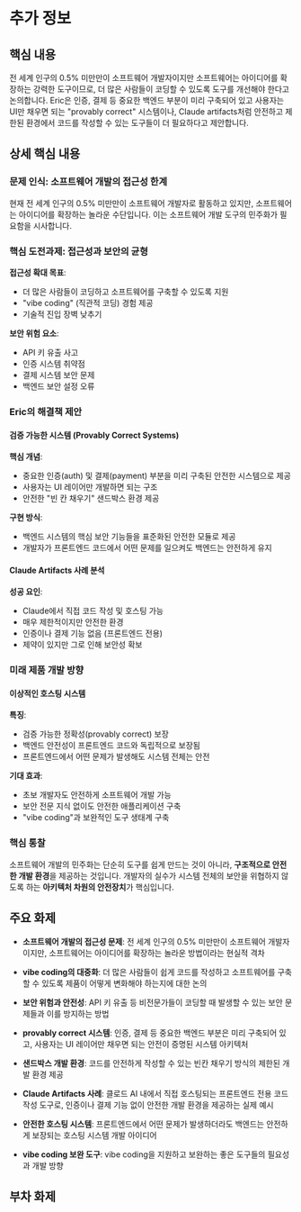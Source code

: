 # 추가 정보

## 핵심 내용
전 세계 인구의 0.5% 미만만이 소프트웨어 개발자이지만 소프트웨어는 아이디어를 확장하는 강력한 도구이므로, 더 많은 사람들이 코딩할 수 있도록 도구를 개선해야 한다고 논의합니다. Eric은 인증, 결제 등 중요한 백엔드 부분이 미리 구축되어 있고 사용자는 UI만 채우면 되는 "provably correct" 시스템이나, Claude artifacts처럼 안전하고 제한된 환경에서 코드를 작성할 수 있는 도구들이 더 필요하다고 제안합니다.

## 상세 핵심 내용
### 문제 인식: 소프트웨어 개발의 접근성 한계

현재 전 세계 인구의 0.5% 미만만이 소프트웨어 개발자로 활동하고 있지만, 소프트웨어는 아이디어를 확장하는 놀라운 수단입니다. 이는 소프트웨어 개발 도구의 민주화가 필요함을 시사합니다.

### 핵심 도전과제: 접근성과 보안의 균형

**접근성 확대 목표**:
- 더 많은 사람들이 코딩하고 소프트웨어를 구축할 수 있도록 지원
- "vibe coding" (직관적 코딩) 경험 제공
- 기술적 진입 장벽 낮추기

**보안 위험 요소**:
- API 키 유출 사고
- 인증 시스템 취약점
- 결제 시스템 보안 문제
- 백엔드 보안 설정 오류

### Eric의 해결책 제안

#### 검증 가능한 시스템 (Provably Correct Systems)

**핵심 개념**:
- 중요한 인증(auth) 및 결제(payment) 부분을 미리 구축된 안전한 시스템으로 제공
- 사용자는 UI 레이어만 개발하면 되는 구조
- 안전한 "빈 칸 채우기" 샌드박스 환경 제공

**구현 방식**:
- 백엔드 시스템의 핵심 보안 기능들을 표준화된 안전한 모듈로 제공
- 개발자가 프론트엔드 코드에서 어떤 문제를 일으켜도 백엔드는 안전하게 유지

#### Claude Artifacts 사례 분석

**성공 요인**:
- Claude에서 직접 코드 작성 및 호스팅 가능
- 매우 제한적이지만 안전한 환경
- 인증이나 결제 기능 없음 (프론트엔드 전용)
- 제약이 있지만 그로 인해 보안성 확보

### 미래 제품 개발 방향

#### 이상적인 호스팅 시스템

**특징**:
- 검증 가능한 정확성(provably correct) 보장
- 백엔드 안전성이 프론트엔드 코드와 독립적으로 보장됨
- 프론트엔드에서 어떤 문제가 발생해도 시스템 전체는 안전

**기대 효과**:
- 초보 개발자도 안전하게 소프트웨어 개발 가능
- 보안 전문 지식 없이도 안전한 애플리케이션 구축
- "vibe coding"과 보완적인 도구 생태계 구축

### 핵심 통찰

소프트웨어 개발의 민주화는 단순히 도구를 쉽게 만드는 것이 아니라, **구조적으로 안전한 개발 환경**을 제공하는 것입니다. 개발자의 실수가 시스템 전체의 보안을 위협하지 않도록 하는 **아키텍처 차원의 안전장치**가 핵심입니다.

## 주요 화제
- **소프트웨어 개발의 접근성 문제**: 전 세계 인구의 0.5% 미만만이 소프트웨어 개발자이지만, 소프트웨어는 아이디어를 확장하는 놀라운 방법이라는 현실적 격차

- **vibe coding의 대중화**: 더 많은 사람들이 쉽게 코드를 작성하고 소프트웨어를 구축할 수 있도록 제품이 어떻게 변화해야 하는지에 대한 논의

- **보안 위험과 안전성**: API 키 유출 등 비전문가들이 코딩할 때 발생할 수 있는 보안 문제들과 이를 방지하는 방법

- **provably correct 시스템**: 인증, 결제 등 중요한 백엔드 부분은 미리 구축되어 있고, 사용자는 UI 레이어만 채우면 되는 안전이 증명된 시스템 아키텍처

- **샌드박스 개발 환경**: 코드를 안전하게 작성할 수 있는 빈칸 채우기 방식의 제한된 개발 환경 제공

- **Claude Artifacts 사례**: 클로드 AI 내에서 직접 호스팅되는 프론트엔드 전용 코드 작성 도구로, 인증이나 결제 기능 없이 안전한 개발 환경을 제공하는 실제 예시

- **안전한 호스팅 시스템**: 프론트엔드에서 어떤 문제가 발생하더라도 백엔드는 안전하게 보장되는 호스팅 시스템 개발 아이디어

- **vibe coding 보완 도구**: vibe coding을 지원하고 보완하는 좋은 도구들의 필요성과 개발 방향

## 부차 화제
